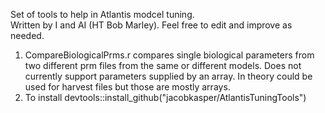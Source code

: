 Set of tools to help in Atlantis modcel tuning.  
Written by I and AI (HT Bob Marley).
Feel free to edit and improve as needed.

1. CompareBiologicalPrms.r compares single biological parameters from two different prm files from the same or different models. Does not currently support parameters supplied by an array. In theory could be used for harvest files but those are mostly arrays.
2. To install devtools::install_github("jacobkasper/AtlantisTuningTools")
